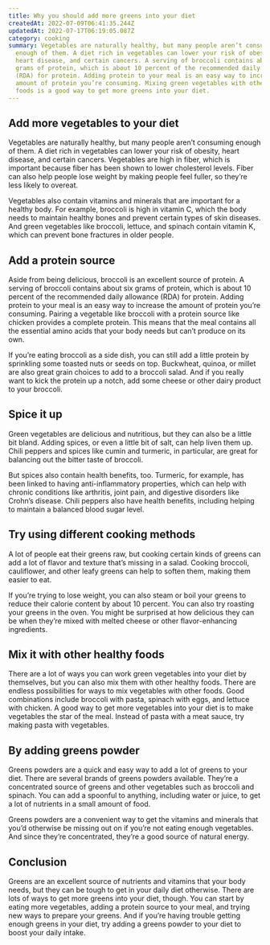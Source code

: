 ```yaml
---
title: Why you should add more greens into your diet
createdAt: 2022-07-09T06:41:35.244Z
updatedAt: 2022-07-17T06:19:05.087Z
category: cooking
summary: Vegetables are naturally healthy, but many people aren’t consuming
  enough of them. A diet rich in vegetables can lower your risk of obesity,
  heart disease, and certain cancers. A serving of broccoli contains about six
  grams of protein, which is about 10 percent of the recommended daily allowance
  (RDA) for protein. Adding protein to your meal is an easy way to increase the
  amount of protein you’re consuming. Mixing green vegetables with other healthy
  foods is a good way to get more greens into your diet.
---
```


## Add more vegetables to your diet

Vegetables are naturally healthy, but many people aren’t consuming enough of them. A diet rich in vegetables can lower your risk of obesity, heart disease, and certain cancers. Vegetables are high in fiber, which is important because fiber has been shown to lower cholesterol levels. Fiber can also help people lose weight by making people feel fuller, so they’re less likely to overeat.

Vegetables also contain vitamins and minerals that are important for a healthy body. For example, broccoli is high in vitamin C, which the body needs to maintain healthy bones and prevent certain types of skin diseases. And green vegetables like broccoli, lettuce, and spinach contain vitamin K, which can prevent bone fractures in older people.

## Add a protein source

Aside from being delicious, broccoli is an excellent source of protein. A serving of broccoli contains about six grams of protein, which is about 10 percent of the recommended daily allowance (RDA) for protein. Adding protein to your meal is an easy way to increase the amount of protein you’re consuming. Pairing a vegetable like broccoli with a protein source like chicken provides a complete protein. This means that the meal contains all the essential amino acids that your body needs but can’t produce on its own.

If you’re eating broccoli as a side dish, you can still add a little protein by sprinkling some toasted nuts or seeds on top. Buckwheat, quinoa, or millet are also great grain choices to add to a broccoli salad. And if you really want to kick the protein up a notch, add some cheese or other dairy product to your broccoli.

## Spice it up

Green vegetables are delicious and nutritious, but they can also be a little bit bland. Adding spices, or even a little bit of salt, can help liven them up. Chili peppers and spices like cumin and turmeric, in particular, are great for balancing out the bitter taste of broccoli.

But spices also contain health benefits, too. Turmeric, for example, has been linked to having anti-inflammatory properties, which can help with chronic conditions like arthritis, joint pain, and digestive disorders like Crohn’s disease. Chili peppers also have health benefits, including helping to maintain a balanced blood sugar level.

## Try using different cooking methods

A lot of people eat their greens raw, but cooking certain kinds of greens can add a lot of flavor and texture that’s missing in a salad. Cooking broccoli, cauliflower, and other leafy greens can help to soften them, making them easier to eat.

If you’re trying to lose weight, you can also steam or boil your greens to reduce their calorie content by about 10 percent. You can also try roasting your greens in the oven. You might be surprised at how delicious they can be when they’re mixed with melted cheese or other flavor-enhancing ingredients.

## Mix it with other healthy foods

There are a lot of ways you can work green vegetables into your diet by themselves, but you can also mix them with other healthy foods. There are endless possibilities for ways to mix vegetables with other foods. Good combinations include broccoli with pasta, spinach with eggs, and lettuce with chicken. A good way to get more vegetables into your diet is to make vegetables the star of the meal. Instead of pasta with a meat sauce, try making pasta with vegetables.

## By adding greens powder

Greens powders are a quick and easy way to add a lot of greens to your diet. There are several brands of greens powders available. They’re a concentrated source of greens and other vegetables such as broccoli and spinach. You can add a spoonful to anything, including water or juice, to get a lot of nutrients in a small amount of food.

Greens powders are a convenient way to get the vitamins and minerals that you’d otherwise be missing out on if you’re not eating enough vegetables. And since they’re concentrated, they’re a good source of natural energy.

## Conclusion

Greens are an excellent source of nutrients and vitamins that your body needs, but they can be tough to get in your daily diet otherwise. There are lots of ways to get more greens into your diet, though. You can start by eating more vegetables, adding a protein source to your meal, and trying new ways to prepare your greens. And if you’re having trouble getting enough greens in your diet, try adding a greens powder to your diet to boost your daily intake.
